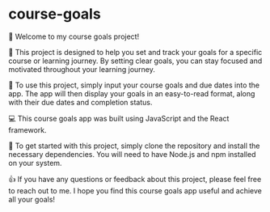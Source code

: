 # course-goals

👋 Welcome to my course goals project!

📝 This project is designed to help you set and track your goals for a specific course or learning journey. By setting clear goals, you can stay focused and motivated throughout your learning journey.

🎯 To use this project, simply input your course goals and due dates into the app.  The app will then display your goals in an easy-to-read format, along with their due dates and completion status.

💻 This course goals app was built using JavaScript and the React framework.

📁 To get started with this project, simply clone the repository and install the necessary dependencies. You will need to have Node.js and npm installed on your system.

👍 If you have any questions or feedback about this project, please feel free to reach out to me. I hope you find this course goals app useful and achieve all your goals!
